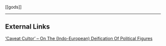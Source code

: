 [[gods]]

---


## External Links
[‘Caveat Cultor’ – On The (Indo-European) Deification Of Political Figures](https://aryaakasha.com/2019/06/29/caveat-cultor-on-the-indo-european-deification-of-political-figures/)
